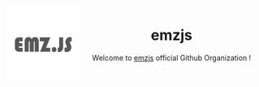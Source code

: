 <img src="https://raw.githubusercontent.com/emzjs/.github/main/profile/profile.png" align="left" height="145px" width="145px">
<!-- align="center" -->
<div align="center">

# emzjs 

Welcome to [emzjs](https://npmjs.com/emz) official Github Organization !
</div>
